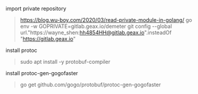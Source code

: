 import private repository
>https://blog.wu-boy.com/2020/03/read-private-module-in-golang/
>go env -w GOPRIVATE=gitlab.geax.io/demeter
>git config --global url."https://wayne_shen:hh4854HH@gitlab.geax.io".insteadOf "https://gitlab.geax.io"

install protoc
>sudo apt install -y protobuf-compiler

install protoc-gen-gogofaster
>go get github.com/gogo/protobuf/protoc-gen-gogofaster